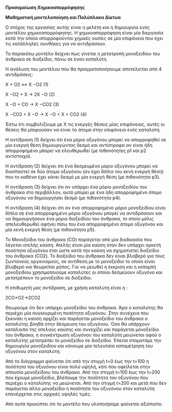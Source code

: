**Προσομοίωση Χημικοαπορρόφησης** 

**Μαθηματική μοντελοποίηση και Πολύπλοκα Δίκτυα**


Ο στόχος της εργασίας αυτής είναι η μελέτη και η δημιουργία ενός μοντέλου χημικοαπορρόφησης. Η χημικοαπορρόφηση είναι μία διεργασία κατά την οποία απορροφούνται χημικές ουσίες σε μία επιφάνεια που έχει τις κατάλληλές συνθήκες για να αντιδράσουν.

Το παρακάτω μοντέλο δείχνει πως γίνεται η μετατροπή μονοξειδίου του άνθρακα σε διοξείδιο, πάνω σε έναν καταλύτη.

Η ανάλυση του μοντέλου που θα πραγματοποιήσουμε αποτελείται από 4 αντιδράσεις:

X + O2 ↔ X −O2 (1)

X −O2 + X → 2X −O (2)

X −O + CO → X −CO2 (3)

X −CO2 + X −O → X −O + X + CO2 (4)

Έστω ότι συμβολίζουμε με X τις ενεργές θέσεις μίας επιφάνειας, αυτές οι θέσεις θα μπορούσαν να είναι τα άτομα στην επιφάνεια ενός καταλύτη.

Η αντίδραση (1) δείχνει ότι ένα μόριο οξυγόνου μπορεί να απορροφηθεί σε μία ενεργή θέση δημιουργώντας δεσμό και αντίστροφα αν είναι ήδη απορροφημένο μπορεί να ελευθερωθεί (με πιθανότητες p1 και p2 αντίστοιχα).

Η αντίδραση (2) δείχνει ότι ένα δεσμευμένο μόριο οξυγόνου μπορεί να διασπαστεί σε δύο άτομα οξυγόνου (αν έχει δίπλα του κενή ενεργή θέση) που το καθένα έχει κάνει δεσμό με μία ενεργή θέση (με πιθανότητα p3).

Η αντίδραση (3) δείχνει ότι αν υπάρχει ένα μόριο μονοξειδίου του άνθρακα στο περιβάλλον, αυτό μπορεί με ένα ήδη απορροφημένο άτομο οξυγόνου να δημιουργήσει δεσμό (με πιθανότητα p4).

Η αντίδραση (4) δείχνει ότι αν ένα απορροφημένο μόριο μονοξειδίου είναι δίπλα σε ένα απορροφημένο μόριο οξυγόνου μπορεί να αντιδράσουν και να δημιουργήσουν ένα μόριο διοξειδίου του άνθρακα, το οποίο μόλις απελευθερωθεί αφήνει πίσω του ένα απορροφημένο άτομο οξυγόνου και μία κενή ενεργή θέση (με πιθανότητα p5).

Το Μονοξείδιο του άνθρακα (CO) παράγεται από μία διαδικασία που λέγεται ατελής καύση.
 Ατελής είναι μία καύση όταν δεν υπάρχει αρκετή ποσότητα οξυγόνου έτσι ώστε κατά την καύση να σχηματιστεί διοξείδιο του άνθρακα (CO2).
 Το διοξείδιο του άνθρακα δεν είναι βλαβερό για τους ζωντανούς οργανισμούς, σε αντίθεση με το μονοξείδιο το οποίο είναι βλαβερό και θεωρείται ρύπος.
 Για να μειωθεί η έκκριση και η εκπομπή μονοξειδίου χρησιμοποιούμε καταλύτες οι οποίοι δεσμεύουν οξυγόνο και μετατρέπουν το μονοξείδιο σε διοξείδιο.

Η επιθυμητή μας αντίδραση, με χρήση καταλύτη είναι η :

2CO+Ο2→2CO2

Θεωρούμε ότι δεν υπάρχει μονοξείδιο του άνθρακα. Άρα ο καταλύτης θα περιέχει μία συγκεκριμένη ποσότητα οξυγόνου. Στην συνέχεια που ξεκινάει η καύση αρχίζει και παράγεται μονοξείδιο του άνθρακα ο καταλύτης βοηθά στην δέσμευση του οξυγόνου. Όσο θα υπάρχουν κατάλοιπα της ατελούς καύσης και συνεχίζει και παράγεται μονοξείδιο του άνθρακα, η συγκέντρωση οξυγόνου του καταλύτη μειώνεται αφού ο καταλύτης μετατρέπει το μονοξείδιο σε διοξείδιο. Έπειτα σταματάμε την δημιουργία μονοξειδίου και κάνουμε μία τελευταία καταμέτρηση του οξυγόνου στον καταλύτη.




Από το διάγραμμα φαίνεται ότι από την στιγμή t=0 έως την t=100 η ποσότητα του οξυγόνου είναι πολύ υψηλή, κάτι που οφείλεται στην απουσία μονοξείδιου του άνθρακα. Από την στιγμή t=100 έως την t=200 που έχουμε μονοξείδιο, βλέπουμε την ποσότητα του οξυγόνου που περιέχει ο καταλύτης να μειώνεται.
 Από την στιγμή t=200 και μετά που δεν παράγεται άλλο μονοξείδιο η ποσότητα του οξυγόνου στον καταλύτη επανέρχεται στις αρχικές υψηλές τιμές.

Από αυτά προκύπτει ότι το μοντέλο που υλοποιήσαμε φαίνεται αξιόπιστο.
